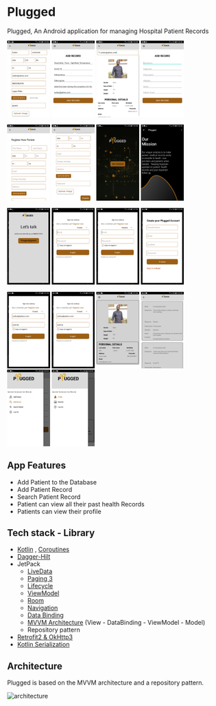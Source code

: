 # Plugged
<p align="left">  
Plugged,  An Android application for managing Hospital Patient Records
</p>

<p float="left">
<img src="/app/src/main/res/drawable/sauce1.png" alt="plugged" width="100">
<img src="/app/src/main/res/drawable/sauce2.png" alt="plugged" width="100">
<img src="/app/src/main/res/drawable/sauce3.png" alt="plugged" width="100">
<img src="/app/src/main/res/drawable/sauce4.png" alt="plugged" width="100">
</p>

<p float="left">

<img src="/app/src/main/res/drawable/sauce5.png" alt="plugged" width="100">
<img src="/app/src/main/res/drawable/sauce6.png" alt="plugged" width="100">
<img src="/app/src/main/res/drawable/sauce7.png" alt="plugged" width="100">
<img src="/app/src/main/res/drawable/sauce8.png" alt="plugged" width="100">
</p>

<p float="left">


<img src="/app/src/main/res/drawable/sauce9.png" alt="plugged" width="100">
<img src="/app/src/main/res/drawable/sauce10.png" alt="plugged" width="100">
<img src="/app/src/main/res/drawable/sauce11.png" alt="plugged" width="100">
<img src="/app/src/main/res/drawable/sauce12.png" alt="plugged" width="100">
</p>

<p float="left">

<img src="/app/src/main/res/drawable/sauce13.png" alt="plugged" width="100">
<img src="/app/src/main/res/drawable/sauce14.png" alt="plugged" width="100">
<img src="/app/src/main/res/drawable/sauce15.png" alt="plugged" width="100">
<img src="/app/src/main/res/drawable/sauce16.png" alt="plugged" width="100">
<img src="/app/src/main/res/drawable/sauce17.png" alt="plugged" width="100">
<img src="/app/src/main/res/drawable/sauce18.png" alt="plugged" width="100">

</p>

## App Features 
- Add Patient to the Database
- Add Patient Record 
- Search Patient Record 
- Patient can view all their past health Records 
- Patients can view their profile 


## Tech stack - Library
- [Kotlin](https://kotlinlang.org/) , [Coroutines](https://github.com/Kotlin/kotlinx.coroutines) 
- [Dagger-Hilt](https://developer.android.com/training/dependency-injection/hilt-android)
- JetPack
  - [LiveData](https://developer.android.com/topic/libraries/architecture/livedata) 
  - [Paging 3](https://developer.android.com/topic/libraries/architecture/paging) 
  - [Lifecycle](https://developer.android.com/jetpack/androidx/releases/lifecycle) 
  - [ViewModel](https://developer.android.com/topic/libraries/architecture/viewmodel) 
  - [Room](https://developer.android.com/topic/libraries/architecture/room)
  - [Navigation](https://developer.android.com/guide/navigation/navigation-getting-started)
  - [Data Binding](https://developer.android.com/topic/libraries/data-binding)
  - [MVVM Architecture]() (View - DataBinding - ViewModel - Model)
  - Repository pattern
- [Retrofit2 & OkHttp3](https://github.com/square/retrofit)
- [Kotlin Serialization](https://github.com/Kotlin/kotlinx.serialization)


## Architecture
Plugged is based on the  MVVM architecture and a repository pattern.

![architecture](https://raw.githubusercontent.com/fevziomurtekin/hackernewsapp/master/screenshot/mvvm.png)


